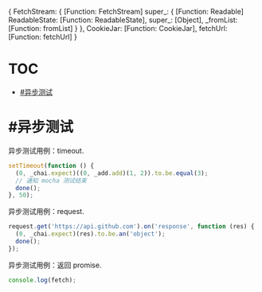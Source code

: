 { FetchStream: 
   { [Function: FetchStream]
     super_: 
      { [Function: Readable]
        ReadableState: [Function: ReadableState],
        super_: [Object],
        _fromList: [Function: fromList] } },
  CookieJar: [Function: CookieJar],
  fetchUrl: [Function: fetchUrl] }
# TOC
   - [#异步测试](#)
<a name=""></a>
 
<a name=""></a>
# #异步测试
异步测试用例：timeout.

```js
setTimeout(function () {
  (0, _chai.expect)((0, _add.add)(1, 2)).to.be.equal(3);
  // 通知 mocha 测试结束
  done();
}, 50);
```

异步测试用例：request.

```js
request.get('https://api.github.com').on('response', function (res) {
  (0, _chai.expect)(res).to.be.an('object');
  done();
});
```

异步测试用例：返回 promise.

```js
console.log(fetch);
```

